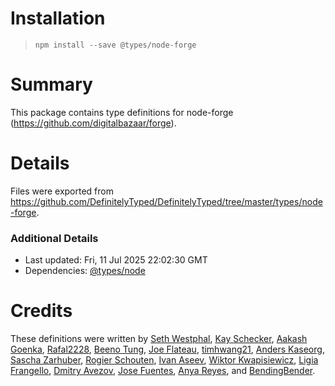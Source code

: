 # Installation
>
> `npm install --save @types/node-forge`

# Summary

This package contains type definitions for node-forge (<https://github.com/digitalbazaar/forge>).

# Details

Files were exported from <https://github.com/DefinitelyTyped/DefinitelyTyped/tree/master/types/node-forge>.

### Additional Details

* Last updated: Fri, 11 Jul 2025 22:02:30 GMT
* Dependencies: [@types/node](https://npmjs.com/package/@types/node)

# Credits

These definitions were written by [Seth Westphal](https://github.com/westy92), [Kay Schecker](https://github.com/flynetworks), [Aakash Goenka](https://github.com/a-k-g), [Rafal2228](https://github.com/rafal2228), [Beeno Tung](https://github.com/beenotung), [Joe Flateau](https://github.com/joeflateau), [timhwang21](https://github.com/timhwang21), [Anders Kaseorg](https://github.com/andersk), [Sascha Zarhuber](https://github.com/saschazar21), [Rogier Schouten](https://github.com/rogierschouten), [Ivan Aseev](https://github.com/aseevia), [Wiktor Kwapisiewicz](https://github.com/wiktor-k), [Ligia Frangello](https://github.com/frangello), [Dmitry Avezov](https://github.com/avezov), [Jose Fuentes](https://github.com/j-fuentes), [Anya Reyes](https://github.com/darkade), and [BendingBender](https://github.com/BendingBender).
